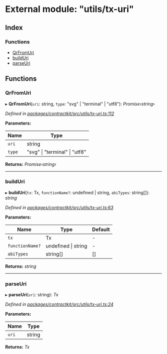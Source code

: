 # External module: "utils/tx-uri"

## Index

### Functions

* [QrFromUri](_utils_tx_uri_.md#qrfromuri)
* [buildUri](_utils_tx_uri_.md#builduri)
* [parseUri](_utils_tx_uri_.md#parseuri)

## Functions

###  QrFromUri

▸ **QrFromUri**(`uri`: string, `type`: "svg" | "terminal" | "utf8"): *Promise‹string›*

*Defined in [packages/contractkit/src/utils/tx-uri.ts:112](https://github.com/celo-org/celo-monorepo/blob/master/packages/contractkit/src/utils/tx-uri.ts#L112)*

**Parameters:**

Name | Type |
------ | ------ |
`uri` | string |
`type` | "svg" &#124; "terminal" &#124; "utf8" |

**Returns:** *Promise‹string›*

___

###  buildUri

▸ **buildUri**(`tx`: Tx, `functionName?`: undefined | string, `abiTypes`: string[]): *string*

*Defined in [packages/contractkit/src/utils/tx-uri.ts:63](https://github.com/celo-org/celo-monorepo/blob/master/packages/contractkit/src/utils/tx-uri.ts#L63)*

**Parameters:**

Name | Type | Default |
------ | ------ | ------ |
`tx` | Tx | - |
`functionName?` | undefined &#124; string | - |
`abiTypes` | string[] | [] |

**Returns:** *string*

___

###  parseUri

▸ **parseUri**(`uri`: string): *Tx*

*Defined in [packages/contractkit/src/utils/tx-uri.ts:24](https://github.com/celo-org/celo-monorepo/blob/master/packages/contractkit/src/utils/tx-uri.ts#L24)*

**Parameters:**

Name | Type |
------ | ------ |
`uri` | string |

**Returns:** *Tx*
